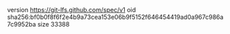 version https://git-lfs.github.com/spec/v1
oid sha256:bf0b0f8f6f2e4b9a73cea153e06b9f5152f646454419ad0a967c986a7c9952ba
size 33388
